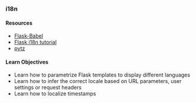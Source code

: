 ###  i18n


#### Resources

- [Flask-Babel](https://web.archive.org/web/20201111174034/https://flask-babel.tkte.ch/)
- [Flask i18n tutorial](https://blog.miguelgrinberg.com/post/the-flask-mega-tutorial-part-xiii-i18n-and-l10n)
- [pytz](https://pypi.org/project/pytz/)

#### Learn Objectives

- Learn how to parametrize Flask templates to display different languages
- Learn how to infer the correct locale based on URL parameters, user settings or request headers
- Learn how to localize timestamps
